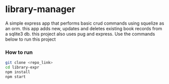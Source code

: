 # library-manager
A simple express app that performs basic crud commands using squelize as an orm.
this app adds new, updates and deletes existing book records from a sqlite3 db. this project also uses pug and express. 
 Use the commands below to run this project

### How to run
```sh
git clone <repo_link>
cd library-expr
npm install
npm start
```
